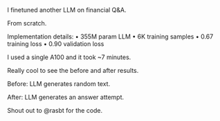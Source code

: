 I finetuned another LLM on financial Q&A.

From scratch.

Implementation details:
• 355M param LLM
• 6K training samples
• 0.67 training loss
• 0.90 validation loss

I used a single A100 and it took ~7 minutes.

Really cool to see the before and after results.

Before: LLM generates random text.

After: LLM generates an answer attempt.

Shout out to 
@rasbt
 for the code.
